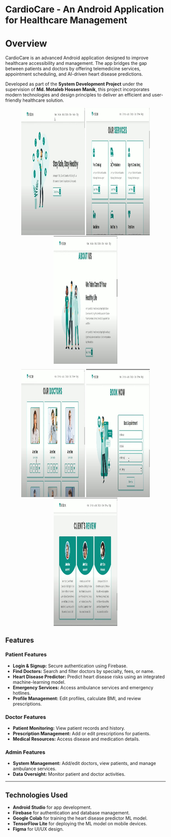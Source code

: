 
# CardioCare - An Android Application for Healthcare Management


# Overview
CardioCare is an advanced Android application designed to improve healthcare accessibility and management. The app bridges the gap between patients and doctors by offering telemedicine services, appointment scheduling, and AI-driven heart disease predictions.

Developed as part of the **System Development Project** under the supervision of **Md. Motaleb Hossen Manik**, this project incorporates modern technologies and design principles to deliver an efficient and user-friendly healthcare solution.


<p align="center">
    <img src="Website_ss/ss_1.jpg" alt="Screenshot 1" height = "400" width="200">
    <img src="Website_ss/ss_2.jpg" alt="Screenshot 2" height = "400" width="200">
    <img src="Website_ss/ss_3.jpg" alt="Screenshot 3" height = "400" width="200">
</p>

<!-- Second Row -->
<p align="center">
    <img src="Website_ss/ss_4.jpg" alt="Screenshot 4" height = "400" width="200">
    <img src="Website_ss/ss_5.jpg" alt="Screenshot 5" height = "400" width="200">
    <img src="Website_ss/ss_6.jpg" alt="Screenshot 6" height = "400" width="200">
</p>



## Features
### Patient Features
- **Login & Signup:** Secure authentication using Firebase.
- **Find Doctors:** Search and filter doctors by specialty, fees, or name.
- **Heart Disease Predictor:** Predict heart disease risks using an integrated machine-learning model.
- **Emergency Services:** Access ambulance services and emergency hotlines.
- **Profile Management:** Edit profiles, calculate BMI, and review prescriptions.

### Doctor Features
- **Patient Monitoring:** View patient records and history.
- **Prescription Management:** Add or edit prescriptions for patients.
- **Medical Resources:** Access disease and medication details.

### Admin Features
- **System Management:** Add/edit doctors, view patients, and manage ambulance services.
- **Data Oversight:** Monitor patient and doctor activities.

---

## Technologies Used
- **Android Studio** for app development.
- **Firebase** for authentication and database management.
- **Google Colab** for training the heart disease predictor ML model.
- **TensorFlow Lite** for deploying the ML model on mobile devices.
- **Figma** for UI/UX design.


